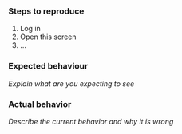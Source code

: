 ### Steps to reproduce

1. Log in
2. Open this screen
3. ...

### Expected behaviour

*Explain what are you expecting to see*

### Actual behavior

*Describe the current behavior and why it is wrong*